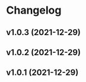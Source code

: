 # Changelog

<!--next-version-placeholder-->

## v1.0.3 (2021-12-29)


## v1.0.2 (2021-12-29)


## v1.0.1 (2021-12-29)

